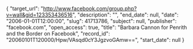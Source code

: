 {
  "target_url": "http://www.facebook.com/group.php?v=wall&gid=123353436516", 
  "description": "", 
  "end_date": null, 
  "date": "2006-01-01T12:00:00", 
  "slug": 41713786, 
  "subject": null, 
  "publisher": "facebook.com", 
  "open_access": true, 
  "title": "Barbara Cannon for Penrith and the Border on Facebook", 
  "record_id": "20060101T120000/Hpw/VAsqd0cY3JgzvoGAmw==", 
  "start_date": null
}

